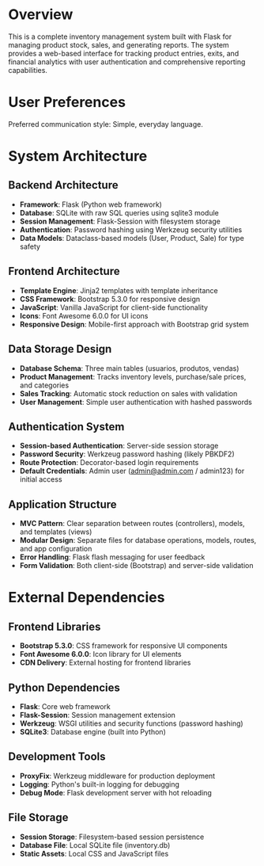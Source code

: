 # Overview

This is a complete inventory management system built with Flask for managing product stock, sales, and generating reports. The system provides a web-based interface for tracking product entries, exits, and financial analytics with user authentication and comprehensive reporting capabilities.

# User Preferences

Preferred communication style: Simple, everyday language.

# System Architecture

## Backend Architecture
- **Framework**: Flask (Python web framework)
- **Database**: SQLite with raw SQL queries using sqlite3 module
- **Session Management**: Flask-Session with filesystem storage
- **Authentication**: Password hashing using Werkzeug security utilities
- **Data Models**: Dataclass-based models (User, Product, Sale) for type safety

## Frontend Architecture
- **Template Engine**: Jinja2 templates with template inheritance
- **CSS Framework**: Bootstrap 5.3.0 for responsive design
- **JavaScript**: Vanilla JavaScript for client-side functionality
- **Icons**: Font Awesome 6.0.0 for UI icons
- **Responsive Design**: Mobile-first approach with Bootstrap grid system

## Data Storage Design
- **Database Schema**: Three main tables (usuarios, produtos, vendas)
- **Product Management**: Tracks inventory levels, purchase/sale prices, and categories
- **Sales Tracking**: Automatic stock reduction on sales with validation
- **User Management**: Simple user authentication with hashed passwords

## Authentication System
- **Session-based Authentication**: Server-side session storage
- **Password Security**: Werkzeug password hashing (likely PBKDF2)
- **Route Protection**: Decorator-based login requirements
- **Default Credentials**: Admin user (admin@admin.com / admin123) for initial access

## Application Structure
- **MVC Pattern**: Clear separation between routes (controllers), models, and templates (views)
- **Modular Design**: Separate files for database operations, models, routes, and app configuration
- **Error Handling**: Flask flash messaging for user feedback
- **Form Validation**: Both client-side (Bootstrap) and server-side validation

# External Dependencies

## Frontend Libraries
- **Bootstrap 5.3.0**: CSS framework for responsive UI components
- **Font Awesome 6.0.0**: Icon library for UI elements
- **CDN Delivery**: External hosting for frontend libraries

## Python Dependencies
- **Flask**: Core web framework
- **Flask-Session**: Session management extension
- **Werkzeug**: WSGI utilities and security functions (password hashing)
- **SQLite3**: Database engine (built into Python)

## Development Tools
- **ProxyFix**: Werkzeug middleware for production deployment
- **Logging**: Python's built-in logging for debugging
- **Debug Mode**: Flask development server with hot reloading

## File Storage
- **Session Storage**: Filesystem-based session persistence
- **Database File**: Local SQLite file (inventory.db)
- **Static Assets**: Local CSS and JavaScript files